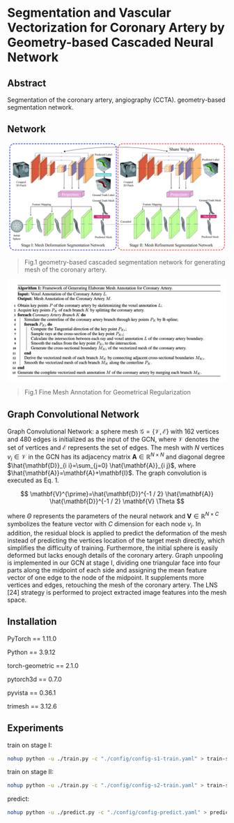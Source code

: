 # Segmentation and Vascular Vectorization for Coronary Artery by Geometry-based Cascaded Neural Network



## Abstract

Segmentation of the coronary artery, angiography (CCTA). geometry-based segmentation network. 
## Network

![workflow of our geometry-based Cascaded Neural Network](./images/workflow.jpg)

> Fig.1  geometry-based cascaded segmentation network for generating mesh of the coronary artery.


![workflow of our geometry-based Cascaded Neural Network](./images/Tabel.png)
> Fig.1  Fine Mesh Annotation for Geometrical Regularization

## Graph Convolutional Network
Graph Convolutional Network: a sphere mesh $\mathcal{G}=\{\mathcal{V}, \mathcal{E}\}$ with 162 vertices and 480 edges is initialized as the input of the GCN, where $\mathcal{V}$ denotes the set of vertices and $\mathcal{E}$ represents the set of edges. The mesh with $N$ vertices $v_i \in \mathcal{V}$ in the GCN has its adjacency matrix $\mathbf{A} \in \mathbb{R}^{N \times N}$ and diagonal degree $\hat{\mathbf{D}}_{i i}=\sum_{j=0} \hat{\mathbf{A}}_{i j}$, where $\hat{\mathbf{A}}=\mathbf{A}+\mathbf{I}$. The graph convolution is executed as Eq. 1.

$$
\mathbf{V}^{\prime}=\hat{\mathbf{D}}^{-1 / 2} \hat{\mathbf{A}} \hat{\mathbf{D}}^{-1 / 2} \mathbf{V} \Theta
$$

where $\Theta$ represents the parameters of the neural network and $\mathbf{V} \in \mathbb{R}^{N \times C}$ symbolizes the feature vector with $C$ dimension for each node $v_i$. In addition, the residual block is applied to predict the deformation of the mesh instead of predicting the vertices location of the target mesh directly, which simplifies the difficulty of training. Furthermore, the initial sphere is easily deformed but lacks enough details of the coronary artery. Graph unpooling is implemented in our GCN at stage I, dividing one triangular face into four parts along the midpoint of each side and assigning the mean feature vector of one edge to the node of the midpoint. It supplements more vertices and edges, retouching the mesh of the coronary artery. The LNS [24] strategy is performed to project extracted image features into the mesh space.

## Installation

PyTorch == 1.11.0

Python == 3.9.12

torch-geometric == 2.1.0

pytorch3d == 0.7.0

pyvista == 0.36.1

trimesh == 3.12.6

## Experiments

train on stage I:

```bash
nohup python -u ./train.py -c "./config/config-s1-train.yaml" > train-s1.log 2>&1 &
```

train on stage II:

```bash
nohup python -u ./train.py -c "./config/config-s2-train.yaml" > train-s2.log 2>&1 &
```

predict:

```bash
nohup python -u ./predict.py -c "./config/config-predict.yaml" > predict.log 2>&1 &
```
